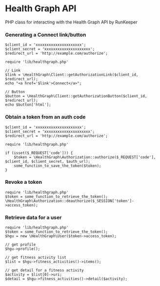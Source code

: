 # Health Graph API

PHP class for interacting with the Health Graph API by RunKeeper


### Generating a Connect link/button

    $client_id = 'xxxxxxxxxxxxxxxxxxxxx';
    $client_secret = 'xxxxxxxxxxxxxxxxxxxxx';
    $redirect_url = 'http://example.com/authorize';
    
    require 'lib/healthgraph.php'
    
    // Link
    $link = \HealthGraph\Client::getAuthorizationLink($client_id, $redirect_url);
    echo "<a href='$link'>Connect</a>";
    
    // Button
    $button = \HealthGraph\Client::getAuthorizationButton($client_id, $redirect_url);
    echo $button['html'];

### Obtain a token from an auth code

    $client_id = 'xxxxxxxxxxxxxxxxxxxxx';
    $client_secret = 'xxxxxxxxxxxxxxxxxxxxx';
    $redirect_url = 'http://example.com/authorize';

    require 'lib/healthgraph.php'
    
    if (isset($_REQUEST['code'])) {
        $token = \HealthGraph\Authorization::authorize($_REQUEST['code'], $client_id, $client_secret, $auth_url);
        some_function_to_save_the_token($token);
    }

### Revoke a token

    require 'lib/healthgraph.php'
    $token = some_function_to_retrieve_the_token();
    \HealthGraph\Authorization::deauthorize($_SESSION['token']->access_token);

### Retrieve data for a user

    require 'lib/healthgraph.php'
    $token = some_function_to_retrieve_the_token();
    $hgu = new \HealthGraph\User($token->access_token);
    
    // get profile
    $hgu->profile();
    
    // get fitness activity list
    $list = $hgu->fitness_activities()->items();
    
    // get detail for a fitness activity
    $activity = $list[0]->uri;
    $detail = $hgu->fitness_activities()->detail($activity);